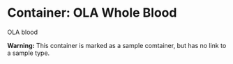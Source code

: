# Container: OLA Whole Blood

OLA blood


  **Warning:** This container is marked as a sample comtainer, but has no link to a sample type.
